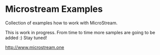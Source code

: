 
# Microstream Examples
Collection of examples how to work with MicroStream.

This is work in progress. From time to time more samples are going to be added :) Stay tuned!

<http://www.microstream.one>
